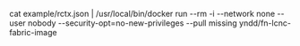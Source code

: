 cat example/rctx.json | /usr/local/bin/docker run --rm -i --network none --user nobody --security-opt=no-new-privileges --pull missing yndd/fn-lcnc-fabric-image